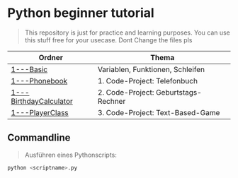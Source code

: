 # Python beginner tutorial

> This repository is just for practice and learning purposes.
> You can use this stuff free for your usecase.
> Dont Change the files pls

|Ordner|Thema|
|---------|-----|
|[1---Basic]()|Variablen, Funktionen, Schleifen|
|[1---Phonebook]()|1. Code-Project: Telefonbuch|
|[1---BirthdayCalculator]()|2. Code-Project: Geburtstags-Rechner|
|[1---PlayerClass]()|3. Code-Project: Text-Based-Game|


## Commandline

> Ausführen eines Pythonscripts:
```bash
python <scriptname>.py
```